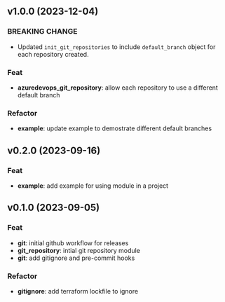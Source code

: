 ## v1.0.0 (2023-12-04)

### BREAKING CHANGE

- Updated `init_git_repositories` to include `default_branch` object for each repository created.

### Feat

- **azuredevops_git_repository**: allow each repository to use a different default branch

### Refactor

- **example**: update example to demostrate different default branches

## v0.2.0 (2023-09-16)

### Feat

- **example**: add example for using module in a project

## v0.1.0 (2023-09-05)

### Feat

- **git**: initial github workflow for releases
- **git_repository**: intial git repository module
- **git**: add gitignore and pre-commit hooks

### Refactor

- **gitignore**: add terraform lockfile to ignore

